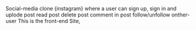 Social-media clone {instagram} where a user can sign up, sign in and uplode post read post delete post comment in post follow/unfollow onther-user
This is the front-end Site,
